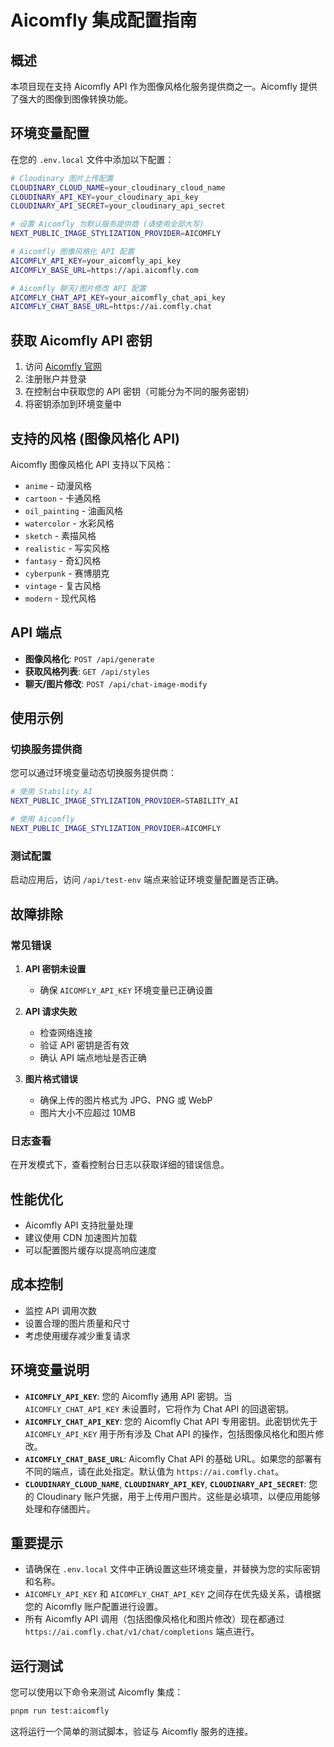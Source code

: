 # Aicomfly 集成配置指南

## 概述

本项目现在支持 Aicomfly API 作为图像风格化服务提供商之一。Aicomfly 提供了强大的图像到图像转换功能。

## 环境变量配置

在您的 `.env.local` 文件中添加以下配置：

```bash
# Cloudinary 图片上传配置
CLOUDINARY_CLOUD_NAME=your_cloudinary_cloud_name
CLOUDINARY_API_KEY=your_cloudinary_api_key
CLOUDINARY_API_SECRET=your_cloudinary_api_secret

# 设置 Aicomfly 为默认服务提供商 (请使用全部大写)
NEXT_PUBLIC_IMAGE_STYLIZATION_PROVIDER=AICOMFLY

# Aicomfly 图像风格化 API 配置
AICOMFLY_API_KEY=your_aicomfly_api_key
AICOMFLY_BASE_URL=https://api.aicomfly.com

# Aicomfly 聊天/图片修改 API 配置
AICOMFLY_CHAT_API_KEY=your_aicomfly_chat_api_key
AICOMFLY_CHAT_BASE_URL=https://ai.comfly.chat
```

## 获取 Aicomfly API 密钥

1. 访问 [Aicomfly 官网](https://aicomfly.com)
2. 注册账户并登录
3. 在控制台中获取您的 API 密钥（可能分为不同的服务密钥）
4. 将密钥添加到环境变量中

## 支持的风格 (图像风格化 API)

Aicomfly 图像风格化 API 支持以下风格：

- `anime` - 动漫风格
- `cartoon` - 卡通风格
- `oil_painting` - 油画风格
- `watercolor` - 水彩风格
- `sketch` - 素描风格
- `realistic` - 写实风格
- `fantasy` - 奇幻风格
- `cyberpunk` - 赛博朋克
- `vintage` - 复古风格
- `modern` - 现代风格

## API 端点

- **图像风格化**: `POST /api/generate`
- **获取风格列表**: `GET /api/styles`
- **聊天/图片修改**: `POST /api/chat-image-modify`

## 使用示例

### 切换服务提供商

您可以通过环境变量动态切换服务提供商：

```bash
# 使用 Stability AI
NEXT_PUBLIC_IMAGE_STYLIZATION_PROVIDER=STABILITY_AI

# 使用 Aicomfly
NEXT_PUBLIC_IMAGE_STYLIZATION_PROVIDER=AICOMFLY
```

### 测试配置

启动应用后，访问 `/api/test-env` 端点来验证环境变量配置是否正确。

## 故障排除

### 常见错误

1. **API 密钥未设置**
   - 确保 `AICOMFLY_API_KEY` 环境变量已正确设置

2. **API 请求失败**
   - 检查网络连接
   - 验证 API 密钥是否有效
   - 确认 API 端点地址是否正确

3. **图片格式错误**
   - 确保上传的图片格式为 JPG、PNG 或 WebP
   - 图片大小不应超过 10MB

### 日志查看

在开发模式下，查看控制台日志以获取详细的错误信息。

## 性能优化

- Aicomfly API 支持批量处理
- 建议使用 CDN 加速图片加载
- 可以配置图片缓存以提高响应速度

## 成本控制

- 监控 API 调用次数
- 设置合理的图片质量和尺寸
- 考虑使用缓存减少重复请求 

## 环境变量说明

*   **`AICOMFLY_API_KEY`**: 您的 Aicomfly 通用 API 密钥。当 `AICOMFLY_CHAT_API_KEY` 未设置时，它将作为 Chat API 的回退密钥。
*   **`AICOMFLY_CHAT_API_KEY`**: 您的 Aicomfly Chat API 专用密钥。此密钥优先于 `AICOMFLY_API_KEY` 用于所有涉及 Chat API 的操作，包括图像风格化和图片修改。
*   **`AICOMFLY_CHAT_BASE_URL`**: Aicomfly Chat API 的基础 URL。如果您的部署有不同的端点，请在此处指定。默认值为 `https://ai.comfly.chat`。
*   **`CLOUDINARY_CLOUD_NAME`**, **`CLOUDINARY_API_KEY`**, **`CLOUDINARY_API_SECRET`**: 您的 Cloudinary 账户凭据，用于上传用户图片。这些是必填项，以便应用能够处理和存储图片。

## 重要提示

*   请确保在 `.env.local` 文件中正确设置这些环境变量，并替换为您的实际密钥和名称。
*   `AICOMFLY_API_KEY` 和 `AICOMFLY_CHAT_API_KEY` 之间存在优先级关系，请根据您的 Aicomfly 账户配置进行设置。
*   所有 Aicomfly API 调用（包括图像风格化和图片修改）现在都通过 `https://ai.comfly.chat/v1/chat/completions` 端点进行。

## 运行测试

您可以使用以下命令来测试 Aicomfly 集成：

```bash
pnpm run test:aicomfly
```

这将运行一个简单的测试脚本，验证与 Aicomfly 服务的连接。 